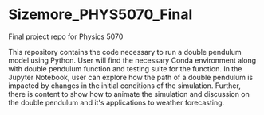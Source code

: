 # Sizemore_PHYS5070_Final
Final project repo for Physics 5070 

This repository contains the code necessary to run a double pendulum model using Python. 
User will find the necessary Conda environment along with double pendulum function and
testing suite for the function. In the Jupyter Notebook, user can explore how the path 
of a double pendulum is impacted by changes in the initial conditions of the simulation.
Further, there is content to show how to animate the simulation and discussion on the 
double pendulum and it's applications to weather forecasting. 
